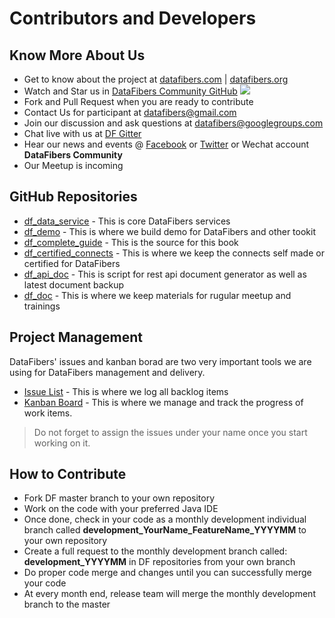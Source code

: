 # Contributors and Developers
## Know More About Us
* Get to know about the project at [datafibers.com](http://datafibers.com/) | [datafibers.org](http://datafibers.org/)
* Watch and Star us in [DataFibers Community GitHub](https://github.com/datafibers-community)
![](http://i.imgur.com/pvgE3yK.gif)
* Fork and Pull Request when you are ready to contribute
* Contact Us for participant at [datafibers@gmail.com](mailto:datafibers@gmail.com)
* Join our discussion and ask questions at [datafibers@googlegroups.com](mailto:datafibers@googlegroups.com)
* Chat live with us at [DF Gitter](https://gitter.im/datafibers/df?utm_source=badge&utm_medium=badge&utm_campaign=pr-badge)
* Hear our news and events @ [Facebook](http://www.facebook.com/data.fibers) or [Twitter](http://twitter.com/datafibers1) or Wechat account **DataFibers Community**
* Our Meetup is incoming



## GitHub Repositories
* [df_data_service](https://github.com/datafibers-community/df_data_service) - This is core DataFibers services
* [df_demo](https://github.com/datafibers-community/df_demo) - This is where we build demo for DataFibers and other tookit
* [df_complete_guide](https://github.com/datafibers-community/df_complete_guide) - This is the source for this book
* [df_certified_connects](https://github.com/datafibers-community/df_certified_connects) - This is where we keep the connects self made or certified for DataFibers
* [df_api_doc](https://github.com/datafibers-community/df_api_doc) - This is script for rest api document generator as well as latest document backup
* [df_doc](https://github.com/datafibers-community/df_doc) - This is where we keep materials for rugular meetup and trainings

## Project Management
DataFibers' issues and kanban borad are two very important tools we are using for DataFibers management and delivery.
* [Issue List](https://github.com/datafibers-community/df_data_service/issues) - This is where we log all backlog items
* [Kanban Board](https://github.com/orgs/datafibers-community/projects/1?fullscreen=true) - This is where we manage and track the progress of work items.

><i class="fa fa-info-circle"></i> Do not forget to assign the issues under your name once you start working on it.
>

## How to Contribute
* Fork DF master branch to your own repository
* Work on the code with your preferred Java IDE
* Once done, check in your code as a monthly development individual branch called **development_YourName_FeatureName_YYYYMM** to your own repository
* Create a full request to the monthly development branch called: **development_YYYYMM** in DF repositories from your own branch
* Do proper code merge and changes until you can successfully merge your code
* At every month end, release team will merge the monthly development branch to the master
